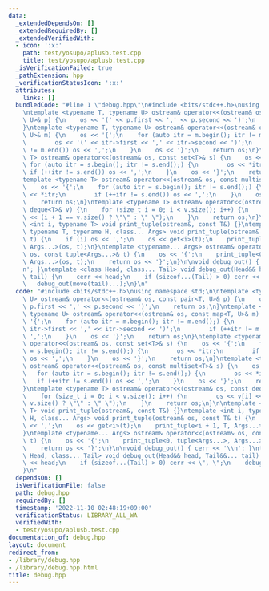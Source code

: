 ```yaml
---
data:
  _extendedDependsOn: []
  _extendedRequiredBy: []
  _extendedVerifiedWith:
  - icon: ':x:'
    path: test/yosupo/aplusb.test.cpp
    title: test/yosupo/aplusb.test.cpp
  _isVerificationFailed: true
  _pathExtension: hpp
  _verificationStatusIcon: ':x:'
  attributes:
    links: []
  bundledCode: "#line 1 \"debug.hpp\"\n#include <bits/stdc++.h>\nusing namespace std;\n\
    \ntemplate <typename T, typename U> ostream& operator<<(ostream& os, const pair<T,\
    \ U>& p) {\n    os << '(' << p.first << ',' << p.second << ')';\n    return os;\n\
    }\ntemplate <typename T, typename U> ostream& operator<<(ostream& os, const map<T,\
    \ U>& m) {\n    os << '{';\n    for (auto itr = m.begin(); itr != m.end();) {\n\
    \        os << '(' << itr->first << ',' << itr->second << ')';\n        if (++itr\
    \ != m.end()) os << ',';\n    }\n    os << '}';\n    return os;\n}\ntemplate <typename\
    \ T> ostream& operator<<(ostream& os, const set<T>& s) {\n    os << '{';\n   \
    \ for (auto itr = s.begin(); itr != s.end();) {\n        os << *itr;\n       \
    \ if (++itr != s.end()) os << ',';\n    }\n    os << '}';\n    return os;\n}\n\
    template <typename T> ostream& operator<<(ostream& os, const multiset<T>& s) {\n\
    \    os << '{';\n    for (auto itr = s.begin(); itr != s.end();) {\n        os\
    \ << *itr;\n        if (++itr != s.end()) os << ',';\n    }\n    os << '}';\n\
    \    return os;\n}\ntemplate <typename T> ostream& operator<<(ostream& os, const\
    \ deque<T>& v) {\n    for (size_t i = 0; i < v.size(); i++) {\n        os << v[i]\
    \ << (i + 1 == v.size() ? \"\" : \" \");\n    }\n    return os;\n}\n\ntemplate\
    \ <int i, typename T> void print_tuple(ostream&, const T&) {}\ntemplate <int i,\
    \ typename T, typename H, class... Args> void print_tuple(ostream& os, const T&\
    \ t) {\n    if (i) os << ',';\n    os << get<i>(t);\n    print_tuple<i + 1, T,\
    \ Args...>(os, t);\n}\ntemplate <typename... Args> ostream& operator<<(ostream&\
    \ os, const tuple<Args...>& t) {\n    os << '{';\n    print_tuple<0, tuple<Args...>,\
    \ Args...>(os, t);\n    return os << '}';\n}\n\nvoid debug_out() { cerr << '\\\
    n'; }\ntemplate <class Head, class... Tail> void debug_out(Head&& head, Tail&&...\
    \ tail) {\n    cerr << head;\n    if (sizeof...(Tail) > 0) cerr << \", \";\n \
    \   debug_out(move(tail)...);\n}\n"
  code: "#include <bits/stdc++.h>\nusing namespace std;\n\ntemplate <typename T, typename\
    \ U> ostream& operator<<(ostream& os, const pair<T, U>& p) {\n    os << '(' <<\
    \ p.first << ',' << p.second << ')';\n    return os;\n}\ntemplate <typename T,\
    \ typename U> ostream& operator<<(ostream& os, const map<T, U>& m) {\n    os <<\
    \ '{';\n    for (auto itr = m.begin(); itr != m.end();) {\n        os << '(' <<\
    \ itr->first << ',' << itr->second << ')';\n        if (++itr != m.end()) os <<\
    \ ',';\n    }\n    os << '}';\n    return os;\n}\ntemplate <typename T> ostream&\
    \ operator<<(ostream& os, const set<T>& s) {\n    os << '{';\n    for (auto itr\
    \ = s.begin(); itr != s.end();) {\n        os << *itr;\n        if (++itr != s.end())\
    \ os << ',';\n    }\n    os << '}';\n    return os;\n}\ntemplate <typename T>\
    \ ostream& operator<<(ostream& os, const multiset<T>& s) {\n    os << '{';\n \
    \   for (auto itr = s.begin(); itr != s.end();) {\n        os << *itr;\n     \
    \   if (++itr != s.end()) os << ',';\n    }\n    os << '}';\n    return os;\n\
    }\ntemplate <typename T> ostream& operator<<(ostream& os, const deque<T>& v) {\n\
    \    for (size_t i = 0; i < v.size(); i++) {\n        os << v[i] << (i + 1 ==\
    \ v.size() ? \"\" : \" \");\n    }\n    return os;\n}\n\ntemplate <int i, typename\
    \ T> void print_tuple(ostream&, const T&) {}\ntemplate <int i, typename T, typename\
    \ H, class... Args> void print_tuple(ostream& os, const T& t) {\n    if (i) os\
    \ << ',';\n    os << get<i>(t);\n    print_tuple<i + 1, T, Args...>(os, t);\n\
    }\ntemplate <typename... Args> ostream& operator<<(ostream& os, const tuple<Args...>&\
    \ t) {\n    os << '{';\n    print_tuple<0, tuple<Args...>, Args...>(os, t);\n\
    \    return os << '}';\n}\n\nvoid debug_out() { cerr << '\\n'; }\ntemplate <class\
    \ Head, class... Tail> void debug_out(Head&& head, Tail&&... tail) {\n    cerr\
    \ << head;\n    if (sizeof...(Tail) > 0) cerr << \", \";\n    debug_out(move(tail)...);\n\
    }\n"
  dependsOn: []
  isVerificationFile: false
  path: debug.hpp
  requiredBy: []
  timestamp: '2022-11-10 02:48:19+09:00'
  verificationStatus: LIBRARY_ALL_WA
  verifiedWith:
  - test/yosupo/aplusb.test.cpp
documentation_of: debug.hpp
layout: document
redirect_from:
- /library/debug.hpp
- /library/debug.hpp.html
title: debug.hpp
---
```

